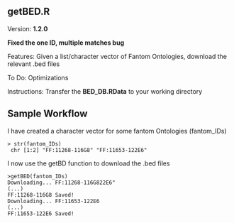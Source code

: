 ## getBED.R

Version: **1.2.0**

**Fixed the one ID, multiple matches bug**

Features: Given a list/character vector of Fantom Ontologies, download the  relevant .bed files

To Do: Optimizations

Instructions: Transfer the **BED_DB.RData** to your working directory


Sample Workflow
-------------

I have created a character vector for some fantom Ontologies (fantom_IDs)

```
> str(fantom_IDs)
 chr [1:2] "FF:11268-116G8" "FF:11653-122E6"
```

I now use the getBD function to download the .bed files

```
>getBED(fantom_IDs)
Downloading... FF:11268-116G822E6"
(...)
FF:11268-116G8 Saved!
Downloading... FF:11653-122E6
(...)
FF:11653-122E6 Saved!
```


